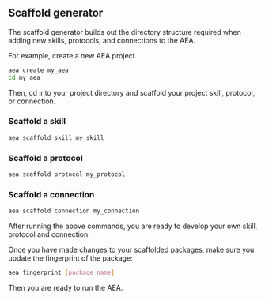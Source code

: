 ## Scaffold generator

The scaffold generator builds out the directory structure required when adding new skills, protocols, and connections to the AEA.

For example, create a new AEA project.

``` bash
aea create my_aea
cd my_aea
```

Then, cd into your project directory and scaffold your project skill, protocol, or connection.


### Scaffold a skill

``` bash
aea scaffold skill my_skill
```


### Scaffold a protocol

``` bash
aea scaffold protocol my_protocol
```


### Scaffold a connection

``` bash
aea scaffold connection my_connection
```

After running the above commands, you are ready to develop your own skill, protocol and connection.

Once you have made changes to your scaffolded packages, make sure you update the fingerprint of the package:

``` bash
aea fingerprint [package_name]
```

Then you are ready to run the AEA.

<br />